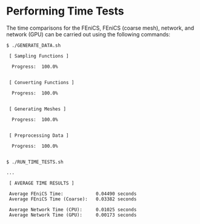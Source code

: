 # Performing Time Tests

The time comparisons for the FEniCS, FEniCS (coarse mesh), network, and network (GPU) can be carried out using the following commands:

```console
$ ./GENERATE_DATA.sh

 [ Sampling Functions ]

  Progress:  100.0%


 [ Converting Functions ]
 
  Progress:  100.0%


 [ Generating Meshes ]

  Progress:  100.0%


 [ Preprocessing Data ]
 
  Progress:  100.0%


$ ./RUN_TIME_TESTS.sh

...

 [ AVERAGE TIME RESULTS ]

 Average FEniCS Time:            0.04490 seconds
 Average FEniCS Time (Coarse):   0.03382 seconds

 Average Network Time (CPU):     0.01025 seconds
 Average Network Time (GPU):     0.00173 seconds

```
